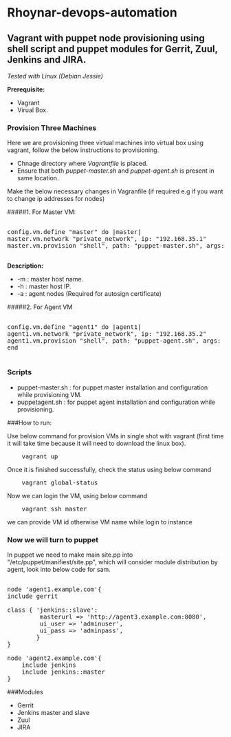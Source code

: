 # Rhoynar-devops-automation

## Vagrant with puppet node provisioning using shell script and puppet modules for  Gerrit, Zuul, Jenkins and JIRA.


  *Tested with Linux (Debian Jessie)*

**Prerequisite:**
* Vagrant
* Virual Box.

### Provision Three Machines

Here we are provisioning three virtual machines into virtual box using vagrant, follow the below instructions to provisioning.
* Chnage directory where *Vagrantfile* is placed.
* Ensure that both *puppet-master.sh* and *puppet-agent.sh* is present in same location.

Make the below  necessary changes in Vagranfile (if required e.g if you want to change ip addresses for nodes)

#####1. For Master VM:

<pre>

config.vm.define "master" do |master|
master.vm.network "private_network", ip: "192.168.35.1"
master.vm.provision "shell", path: "puppet-master.sh", args: "-m 'master' -h '192.168.35.1' -a '192.168.35.2 192.168.35.3'"

</pre>

**Description:**
- -m : master host name.
- -h : master host IP.
- -a : agent nodes (Required for autosign certificate)

#####2. For Agent VM

<pre>

config.vm.define "agent1" do |agent1|
agent1.vm.network "private_network", ip: "192.168.35.2"
agent1.vm.provision "shell", path: "puppet-agent.sh", args: "agent1 192.168.35.2 master 192.168.35.1"
end

</pre>


### Scripts

- puppet-master.sh : for puppet master installation and configuration while provisioning VM.
- puppetagent.sh   : for puppet agent installation and configuration while provisioning.

###How to run:

Use below command for provision VMs in single shot  with vagrant (first time it will take time because it will need to download the linux box).

<pre>
	vagrant up
</pre>

Once it is finished successfully, check the status using below command 

<pre>
	vagrant global-status
</pre>

Now we can login the VM, using below command

<pre>
	vagrant ssh master
</pre>

we can provide VM id otherwise VM name while login to instance


### Now we will turn to puppet

In puppet we need to make main site.pp into "/etc/puppet/manifiest/site.pp", which will consider module distribution by agent, look into below code for sam.

<pre>

node 'agent1.example.com'{
include gerrit

class { 'jenkins::slave':
   		 masterurl => 'http://agent3.example.com:8080',
   		 ui_user => 'adminuser',
   		 ui_pass => 'adminpass',
		}
}

node 'agent2.example.com'{
	include jenkins
	include jenkins::master
}
</pre>

###Modules
- Gerrit
- Jenkins master and slave
- Zuul
- JIRA
